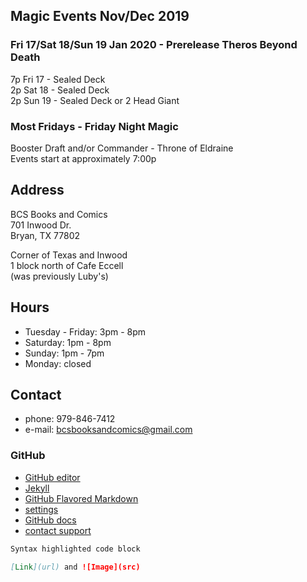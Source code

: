 ## Magic Events Nov/Dec 2019

### Fri 17/Sat 18/Sun 19 Jan 2020 - Prerelease Theros Beyond Death   
7p Fri 17 - Sealed Deck   
2p Sat 18 - Sealed Deck   
2p Sun 19 - Sealed Deck or 2 Head Giant   

### Most Fridays - Friday Night Magic   
Booster Draft and/or Commander - Throne of Eldraine   
Events start at approximately 7:00p   

   
## Address
BCS Books and Comics  
701 Inwood Dr.  
Bryan, TX 77802  

Corner of Texas and Inwood  
1 block north of Cafe Eccell  
(was previously Luby's)

## Hours

* Tuesday - Friday: 3pm - 8pm   
* Saturday: 1pm - 8pm   
* Sunday: 1pm - 7pm   
* Monday: closed   

## Contact

* phone: 979-846-7412
* e-mail: bcsbooksandcomics@gmail.com

### GitHub

* [GitHub editor](https://github.com/timesmith/timesmith.github.io/edit/master/index.md)
* [Jekyll](https://jekyllrb.com/)
* [GitHub Flavored Markdown](https://guides.github.com/features/mastering-markdown/)
* [settings](https://github.com/timesmith/timesmith.github.io/settings)
* [GitHub docs](https://help.github.com/categories/github-pages-basics/)
* [contact support](https://github.com/contact)

```markdown
Syntax highlighted code block

[Link](url) and ![Image](src)
```
